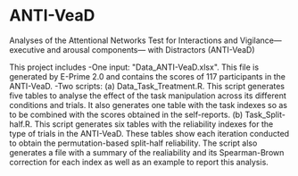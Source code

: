 # ANTI-VeaD
Analyses of the Attentional Networks Test for Interactions and Vigilance—executive and arousal components— with Distractors (ANTI-VeaD)

This project includes
-One input: "Data_ANTI-VeaD.xlsx". This file is generated by E-Prime 2.0 and contains the scores of 117 participants in the ANTI-VeaD.
-Two scripts: 
  (a) Data_Task_Treatment.R. This script generates five tables to analyse the effect of the task manipulation across its different conditions and trials. It also generates one table with the task indexes so as to be combined with the scores obtained in the self-reports.
  (b) Task_Split-half.R. This script generates six tables with the reliability indexes for the type of trials in the ANTI-VeaD. These tables show each iteration conducted to obtain the permutation-based split-half reliability. The script also generates a file with a summary of the realiability and its Spearman-Brown correction for each index as well as an example to report this analysis.
